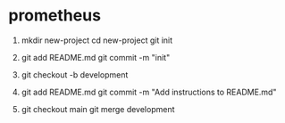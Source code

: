 # prometheus
1. mkdir new-project
cd new-project
git init

2. git add README.md
git commit -m "init"

3. git checkout -b development

4. git add README.md
git commit -m "Add instructions to README.md"

5. git checkout main
git merge development

